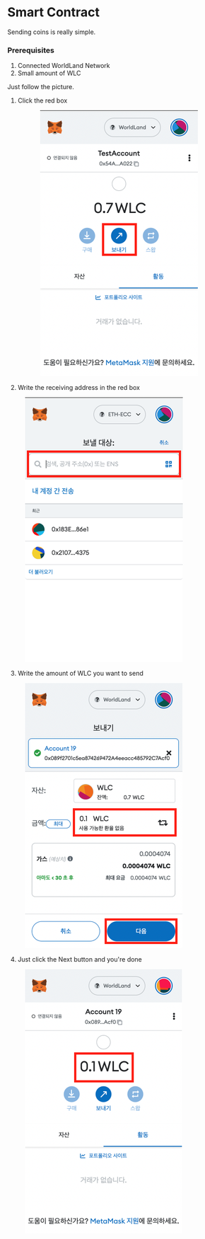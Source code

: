 # Smart Contract

Sending coins is really simple.



### Prerequisites

1. Connected WorldLand Network
2. Small amount of WLC



Just follow the picture.

1. Click the red box

<div align="center">

<figure><img src="../.gitbook/assets/image (7) (1).png" alt=""><figcaption></figcaption></figure>

</div>

2. Write the receiving address in the red box

<figure><img src="../.gitbook/assets/image (1) (1).png" alt=""><figcaption></figcaption></figure>

3. Write the amount of WLC you want to send

<figure><img src="../.gitbook/assets/image (5) (2).png" alt=""><figcaption></figcaption></figure>

4. Just click the Next button and you're done

<figure><img src="../.gitbook/assets/image (3) (1).png" alt=""><figcaption></figcaption></figure>



